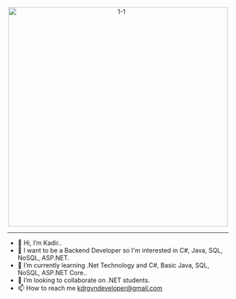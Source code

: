 <p align="center"><img src="https://i.ibb.co/rQqPPKw/1-1.png" alt="1-1" border="0" align="center" style="display: block; margin: 0 auto;" width="500px"></p>

<hr>

- 👋 Hi, I’m Kadir..
- 👀 I want to be a Backend Developer so I'm interested in C#, Java, SQL, NoSQL, ASP.NET.
- 🌱 I’m currently learning .Net Technology and C#, Basic Java, SQL, NoSQL, ASP.NET Core..
- 💞️ I’m looking to collaborate on .NET students.
- 📫 How to reach me kdrgvndeveloper@gmail.com

<!---
Kadirgvn92/Kadirgvn92 is a ✨ special ✨ repository because its `README.md` (this file) appears on your GitHub profile.
You can click the Preview link to take a look at your changes.
--->
